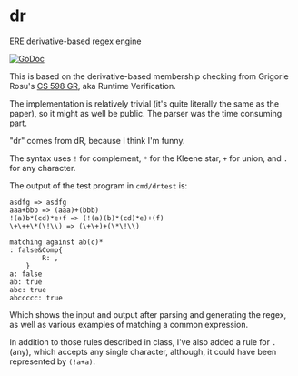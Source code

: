 # dr
ERE derivative-based regex engine

[![GoDoc](https://godoc.org/github.com/jakebailey/dr?status.svg)](http://godoc.org/github.com/jakebailey/dr)

This is based on the derivative-based membership checking from Grigorie Rosu's
[CS 598 GR](http://fsl.cs.illinois.edu/index.php/CS598_-_Runtime_Verification_(Spring_2017)), aka Runtime Verification.

The implementation is relatively trivial (it's quite literally the same as the paper),
so it might as well be public. The parser was the time consuming part.

"dr" comes from dR, because I think I'm funny.

The syntax uses `!` for complement, `*` for the Kleene star, `+` for union, and
`.` for any character.

The output of the test program in `cmd/drtest` is:

```
asdfg => asdfg
aaa+bbb => (aaa)+(bbb)
!(a)b*(cd)*e+f => (!(a)(b)*(cd)*e)+(f)
\+\++\*(\!\\) => (\+\+)+(\*\!\\)

matching against ab(c)*
: false&Comp{
		R: ,
	}
a: false
ab: true
abc: true
abccccc: true
```

Which shows the input and output after parsing and generating the regex, as well
as various examples of matching a common expression.

In addition to those rules described in class, I've also added a rule for `.` (any),
which accepts any single character, although, it could have been represented by
`(!a+a)`.